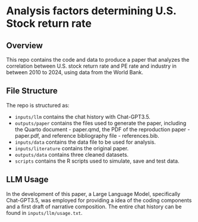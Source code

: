 #  Analysis factors determining U.S. Stock return rate

## Overview

This repo contains the code and data to produce a paper that analyzes the correlation between U.S. stock return rate and PE rate and industry in between 2010 to 2024, using data from the World Bank.

## File Structure

The repo is structured as:


-   `inputs/llm` contains the chat history with Chat-GPT3.5.
-   `outputs/paper` contains the files used to generate the paper, including the Quarto document - paper.qmd, the PDF of the reproduction paper - paper.pdf, and reference bibliography file - references.bib.
-   `inputs/data` contains the data file to be used for analysis.
-   `inputs/literature` contains the original paper.
-   `outputs/data` contains three cleaned datasets.
-   `scripts` contains the R scripts used to simulate, save and test data.




## LLM Usage

In the development of this paper, a Large Language Model, specifically Chat-GPT3.5, was employed for providing a idea of the coding components and a first draft of narrative composition. The entire chat history can be found in `inputs/llm/usage.txt`.

